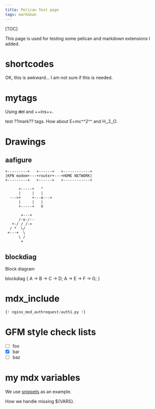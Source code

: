 ```yaml
---
title: Pelican Test page
tags: markdown
---
```


[TOC]

This page is used for testing some pelican and markdown extensions
I added.


# shortcodes

OK, this is awkward... I am not sure if this is needed.

# mytags

Using ~~del~~ and ++ins++.

test ??mark?? tags.  How about E=mc^^2^^ and H,,2,,O.

# Drawings

## aafigure

```aafigure
+---------+   +------+   +------------+
|KPN modem+---+router+---+HOME NETWORK|
+---------+   +------+   +------------+
```

```aafigure
      +-----+   ^
      |     |   |
  --->+     +---o--->
      |     |   |
      +-----+   V

       +---+
      /-o-/--
   +-/ / /->
  / *  \/
 +---+  \
      \ /
       +

```


## blockdiag

Block diagram

blockdiag {
    A -> B -> C -> D;
    A -> E -> F -> G;
}


# mdx_include

```python
{! nginx_mod_authrequest/auth1.py !}
```

# GFM style check lists

* [ ] foo
* [x] bar
* [ ] baz

# my mdx variables

We use [snippets](${SNIPPETS}/adhoc-rsync/send-nc) as an example.

How we handle missing ${VARS}.

